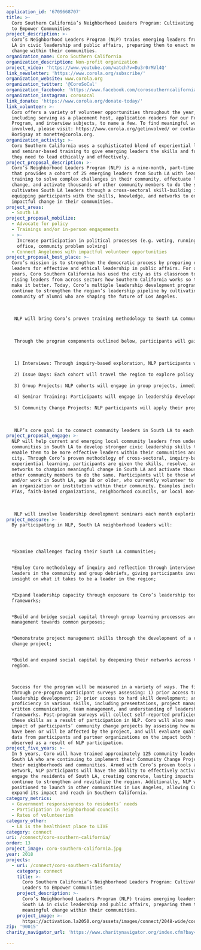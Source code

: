 ```yaml
---
application_id: '6709668707'
title: >-
  Coro Southern California’s Neighborhood Leaders Program: Cultivating Leaders
  to Empower Communities
project_description: >-
  Coro’s Neighborhood Leaders Program (NLP) trains emerging leaders from South
  LA in civic leadership and public affairs, preparing them to enact meaningful
  change within their communities.
organization_name: Coro Southern California
organization_description: Non-profit organization
project_video: 'https://www.youtube.com/watch?v=Du3r0rMVl4Q'
link_newsletter: 'https://www.corola.org/subscribe/'
organization_website: www.corola.org
organization_twitter: '@CoroSoCal'
organization_facebook: 'https://www.facebook.com/corosoutherncalifornia'
organization_instagram: corosocal
link_donate: 'https://www.corola.org/donate-today/'
link_volunteer: >-
  Coro offers a variety of volunteer opportunities throughout the year,
  including serving as a placement host, application readers for our Fellows
  Program, and interview subjects, to name a few. To find meaningful ways to get
  involved, please visit: https://www.corola.org/getinvolved/ or contact Monette
  Borigsay at monette@corola.org.
organization_activity: >-
  Coro Southern California uses a sophisticated blend of experiential learning
  and seminar-based training to give emerging leaders the skills and frameworks
  they need to lead ethically and effectively.
project_proposal_description: >-
  Coro’s Neighborhood Leaders Program (NLP) is a nine-month, part-time program
  that provides a cohort of 25 emerging leaders from South LA with leadership
  training to solve complex challenges in their community, effectuate lasting
  change, and activate thousands of other community members to do the same. NLP
  cultivates South LA leaders through a cross-sectoral skill-building immersion,
  equipping participants with the skills, knowledge, and networks to enact
  impactful change in their communities.
project_areas:
  - South LA
project_proposal_mobilize:
  - Advocate for policy
  - Trainings and/or in-person engagements
  - >-
    Increase participation in political processes (e.g. voting, running for
    office, community problem solving)
  - Connect Angelenos with impactful volunteer opportunities
project_proposal_best_place: >-
  Coro’s mission is to strengthen the democratic process by preparing emerging
  leaders for effective and ethical leadership in public affairs. For over 60
  years, Coro Southern California has used the city as its classroom to teach
  rising leaders from across sectors how Southern California works so they can
  make it better. Today, Coro’s multiple leadership development programs
  continue to strengthen the region’s leadership pipeline by cultivating a
  community of alumni who are shaping the future of Los Angeles.
   
   
   
   NLP will bring Coro’s proven training methodology to South LA community leaders and equip them with the skills they need to understand complex policy issues and effectively enact impactful change in their communities. Program participants will also gain an in-depth understanding of city and county government, political campaigns, and large-scale community organizing efforts.
   
   
   
   Through the program components outlined below, participants will gain the knowledge, skills and network to directly impact three metrics outlined under LA2050’s CONNECT goal: (1) government responsiveness to residents’ needs; (2) increased participation in neighborhood councils; (3) and increased rates of volunteerism.
   
   
   
   1) Interviews: Through inquiry-based exploration, NLP participants will interview leaders across the public, private, and nonprofit sectors in South LA, helping participants to build key relationships and expand their social capital, learn important subject matter from experts, and build strategies to advocate for their communities.
   
   2) Issue Days: Each cohort will travel the region to explore policy issues and complex community challenges. Participants will come away with in-depth knowledge of the issues persistent in their neighborhoods, and the resolve to enact change.
   
   3) Group Projects: NLP cohorts will engage in group projects, immediately applying the program tools and knowledge gained to navigating complex challenges with high levels of ambiguity. This includes a Neighborhood Logic Study, where the cohort will collectively study and present on the “logic” of their community.
   
   4) Seminar Training: Participants will engage in leadership development, reflective practice, and hard skills training through a variety of analytical tools and frameworks used to train civic leaders for over 60 years.
   
   5) Community Change Projects: NLP participants will apply their program learnings and newly expanded networks to launch community change projects addressing the salient challenges they’ve identified and explored throughout their experience.
   
   
   
   NLP’s core goal is to connect community leaders in South LA to each other and to the civic network in the region. Through this cohort-based, experiential learning, participants will not only be more inclined to run for Neighborhood Council seats, engage their elected officials to respond to their needs, and increase the rate of volunteerism; they will have the skills to activate and guide thousands more to do the same.
project_proposal_engage: >-
  NLP will help current and emerging local community leaders from underserved
  communities in South LA to develop stronger civic leadership skills that
  enable them to be more effective leaders within their communities and our
  city. Through Coro’s proven methodology of cross-sectoral, inquiry-based,
  experiential learning, participants are given the skills, resolve, and
  networks to champion meaningful change in South LA and activate thousands of
  other community members to do the same. Participants will be those who reside
  and/or work in South LA, age 18 or older, who currently volunteer to support
  an organization or institution within their community. Examples include school
  PTAs, faith-based organizations, neighborhood councils, or local non-profits. 
   
   
   
   NLP will involve leadership development seminars each month exploring topics such as community asset mapping, effective inquiry, and reflective practice. Seminars will be coupled with one-day issue explorations each month: a deep dive inquiry-based investigation into the challenges most prevalent in South LA. These Issue Days will involve interviews with leaders across sectors to provide participants with multiple point of views to analyze. At the program’s conclusion, each participant will launch a community change project to use their newfound leadership skills, frameworks, and connections to bring concrete improvements to their community.
project_measure: >-
  By participating in NLP, South LA neighborhood leaders will:




  *Examine challenges facing their South LA communities;


  *Employ Coro methodology of inquiry and reflection through interviews with
  leaders in the community and group debriefs, giving participants invaluable
  insight on what it takes to be a leader in the region;


  *Expand leadership capacity through exposure to Coro’s leadership tools and
  frameworks;


  *Build and bridge social capital through group learning processes and team
  management towards common purposes;


  *Demonstrate project management skills through the development of a community
  change project;


  *Build and expand social capital by deepening their networks across the
  region.



  Success for the program will be measured in a variety of ways. The first is
  through pre-program participant surveys assessing: 1) prior access to
  leadership development; 2) prior access to hard skill development; and 3)
  proficiency in various skills, including presentations, project management,
  written communication, team management, and understanding of leadership
  frameworks. Post-program surveys will collect self-reported proficiencies in
  these skills as a result of participation in NLP. Coro will also measure the
  impact of participants’ community change projects by assessing how many people
  have been or will be affected by the project, and will evaluate qualitative
  data from participants and partner organizations on the impact both felt and
  observed as a result of NLP participation.
project_five_years: >-
  In 5 years, Coro will have trained approximately 125 community leaders in
  South LA who are continuing to implement their Community Change Projects in
  their neighborhoods and communities. Armed with Coro’s proven tools and wide
  network, NLP participants will have the ability to effectively activate and
  engage the residents of South LA, creating concrete, lasting impacts that will
  continue to strengthen and revitalize the region. Additionally, NLP will be
  positioned to launch in other communities in Los Angeles, allowing Coro to
  expand its impact and reach in Southern California.
category_metrics:
  - Government responsiveness to residents’ needs
  - Participation in neighborhood councils
  - Rates of volunteerism
category_other:
  - LA is the healthiest place to LIVE
category: connect
uri: /connect/coro-southern-california/
order: 13
project_image: coro-southern-california.jpg
year: 2018
projects:
  - uri: /connect/coro-southern-california/
    category: connect
    title: >-
      Coro Southern California’s Neighborhood Leaders Program: Cultivating
      Leaders to Empower Communities
    project_description: >-
      Coro’s Neighborhood Leaders Program (NLP) trains emerging leaders from
      South LA in civic leadership and public affairs, preparing them to enact
      meaningful change within their communities.
    project_image: >-
      https://activation.la2050.org/assets/images/connect/2048-wide/coro-southern-california.jpg
zip: '90015'
charity_navigator_url: 'https://www.charitynavigator.org/index.cfm?bay=search.profile&ein=954274561'

---
```

